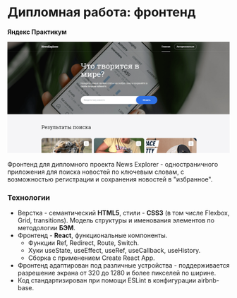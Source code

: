 # Дипломная работа: фронтенд
**Яндекс Практикум**

![Превью News Explorer](./gh_news.png)

Фронтенд для дипломного проекта News Explorer - одностраничного приложения для поиска новостей по ключевым словам, с возможностью регистрации и сохранения новостей в "избранное".

### Технологии

* Верстка - семантический **HTML5**, стили - **CSS3** (в том числе Flexbox, Grid, transitions). Модель структуры и именования элементов по методологии **БЭМ**.
* Фронтенд - **React**, функциональные компоненты.
  * Функции Ref, Redirect, Route, Switch.
  * Хуки useState, useEffect, useRef, useCallback, useHistory.
  * Сборка с применением Create React App.
* Фронтенд адаптирован под различные устройства - поддерживается разрешение экрана от 320 до 1280 и более пикселей по ширине.
* Код стандартизирован при помощи ESLint в конфигурации airbnb-base.
